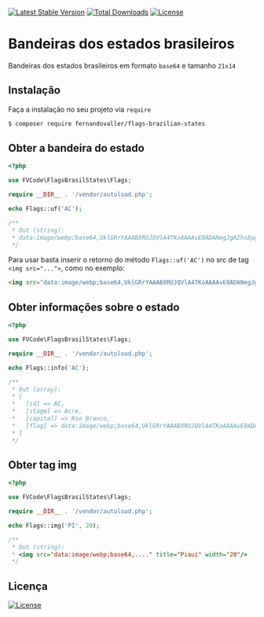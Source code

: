 [![Latest Stable Version](http://poser.pugx.org/fernandovaller/flags-brasil-states/v)](https://packagist.org/packages/fernandovaller/flags-brasil-states) [![Total Downloads](http://poser.pugx.org/fernandovaller/flags-brasil-states/downloads)](https://packagist.org/packages/fernandovaller/flags-brasil-states)  [![License](http://poser.pugx.org/fernandovaller/flags-brasil-states/license)](https://packagist.org/packages/fernandovaller/flags-brasil-states)

# Bandeiras dos estados brasileiros

Bandeiras dos estados brasileiros em formato `base64` e tamanho `21x14`

## Instalação
Faça a instalação no seu projeto via `require`

```sh
$ composer require fernandovaller/flags-brazilian-states
```

## Obter a bandeira do estado
```php
<?php

use FVCode\FlagsBrasilStates\Flags;

require __DIR__ . '/vendor/autoload.php';

echo Flags::uf('AC');

/**
 * Out (string):
 * data:image/webp;base64,UklGRrYAAABXRUJQVlA4TKoAAAAvE0ADANegJgAIhs8pgnaii7BHDbYBAJYJt/x/oW2ViiFJkvqcUVh/l/VZgH3Mf1g74YeH8If2yLHv5Jpmaaui3SPlI1WFKeejcnS0GfYf3Ja/4T8ifQk1BKDyYSxgGElSosPh3eYt/1CxECL6PwHS0c4iz9sQN+T+/7vGTBeI/j5dEVYAcc/jCmo8ydT6hXxN2mmyM5WFuNFkpoumsNIoosaTJr/QPhx0BA==
 */
```

Para usar basta inserir o retorno do método `Flags::uf('AC')` no src de tag `<img src="...">`, como no exemplo:

```html
<img src="data:image/webp;base64,UklGRrYAAABXRUJQVlA4TKoAAAAvE0ADANegJgAIhs8pgnaii7BHDbYBAJYJt/x/oW2ViiFJkvqcUVh/l/VZgH3Mf1g74YeH8If2yLHv5Jpmaaui3SPlI1WFKeejcnS0GfYf3Ja/4T8ifQk1BKDyYSxgGElSosPh3eYt/1CxECL6PwHS0c4iz9sQN+T+/7vGTBeI/j5dEVYAcc/jCmo8ydT6hXxN2mmyM5WFuNFkpoumsNIoosaTJr/QPhx0BA==" />
```

## Obter informações sobre o estado
```php
<?php

use FVCode\FlagsBrasilStates\Flags;

require __DIR__ . '/vendor/autoload.php';

echo Flags::info('AC');

/**
 * Out (array):
 * [
 *   [id] => AC,
 *   [stage] => Acre,
 *   [capital] => Rio Branco,
 *   [flag] => data:image/webp;base64,UklGRrYAAABXRUJQVlA4TKoAAAAvE0ADANegJgAIhs8pgnaii7BHDbYBAJYJt/x/oW2ViiFJkvqcUVh/l/VZgH3Mf1g74YeH8If2yLHv5Jpmaaui3SPlI1WFKeejcnS0GfYf3Ja/4T8ifQk1BKDyYSxgGElSosPh3eYt/1CxECL6PwHS0c4iz9sQN+T+/7vGTBeI/j5dEVYAcc/jCmo8ydT6hXxN2mmyM5WFuNFkpoumsNIoosaTJr/QPhx0BA==
 * ]
 */
```

## Obter tag img 
```php
<?php

use FVCode\FlagsBrasilStates\Flags;

require __DIR__ . '/vendor/autoload.php';

echo Flags::img('PI', 20);

/**
 * Out (string):
 * <img src="data:image/webp;base64,...." title="Piauí" width="20"/>
 */
```

Licença
-
[![License](https://poser.pugx.org/germanoricardi/brazilian-helper/license)](https://packagist.org/packages/germanoricardi/brazilian-helper)
